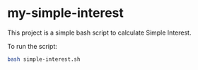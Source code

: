 # my-simple-interest

This project is a simple bash script to calculate Simple Interest.


To run the script:

```bash
bash simple-interest.sh 
